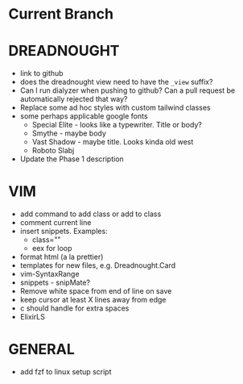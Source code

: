# Current Branch

# DREADNOUGHT

  * link to github
  * does the dreadnought view need to have the `_view` suffix?
  * Can I run dialyzer when pushing to github? Can a pull request be automatically rejected that way?
  * Replace some ad hoc styles with custom tailwind classes
  * some perhaps applicable google fonts
    * Special Elite - looks like a typewriter. Title or body?
    * Smythe - maybe body
    * Vast Shadow - maybe title. Looks kinda old west
    * Roboto Slabj
  * Update the Phase 1 description

# VIM

  * add command to add class or add to class
  * comment current line
  * insert snippets. Examples:
    * class=""
    * eex for loop
  * format html (a la prettier)
  * templates for new files, e.g. Dreadnought.Card
  * vim-SyntaxRange
  * snippets - snipMate?
  * Remove white space from end of line on save
  * keep cursor at least X lines away from edge
  * <leader>c should handle for extra spaces
  * ElixirLS

# GENERAL

  * add fzf to linux setup script
